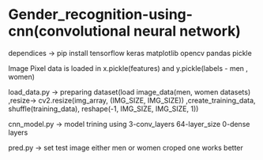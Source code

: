 # Gender_recognition-using-cnn(convolutional neural network)
dependices -> pip install tensorflow keras matplotlib opencv pandas pickle 

Image Pixel data is loaded in x.pickle(features) and y.pickle(labels - men , women) 


load_data.py -> preparing dataset(load image_data(men, women datasets) ,resize-> cv2.resize(img_array, (IMG_SIZE, IMG_SIZE))  ,create_training_data, shuffle(training_data),  reshape(-1, IMG_SIZE, IMG_SIZE, 1))

cnn_model.py -> model trining using 3-conv_layers 64-layer_size 0-dense layers

pred.py -> set test image either men or women croped one works better
